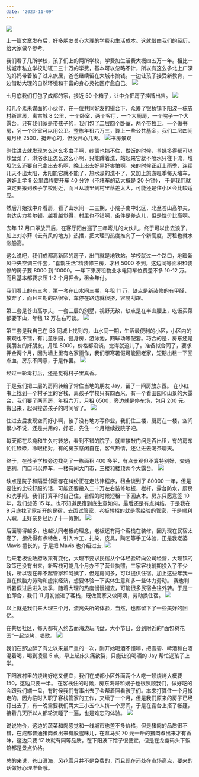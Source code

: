 ```yaml
---
date: "2023-11-09"
---
```


![](/_image/image_2023-11-09-20-12-41.png)

上一篇文章发布后，好多朋友关心大理的学费和生活成本。这就借由我们的经历，给大家做个参考。

我们看了几所学校，孩子们上的两所学校，学费加生活费大概四五万一年。相比一线城市私立学校动辄二三十万的学费，基本可以忽略不计，所以有这么多北上广深的妈妈带着孩子过来旅居，爸爸继续留在大城市搞钱。一边让孩子接受新教育，一边借助大理的自然环境和丰富的身心灵社区疗愈自己。
<img src='/_image/image_2023-11-09-20-23-12.png'>

七月底我们打包了成都的家，接近 50 个箱子，让中介把房子挂牌出售。
![](/_image/image_2023-11-09-20-12-27.png)

和几个素未谋面的小伙伴，在一位共同好友的撮合下，众筹了银桥镇下阳波一栋农村新建房，离古城 8 公里，十个卧室，两个客厅，一个大厨房，一个院子一个大露台。只有我们家是带孩子的，我们包了二层四个卧室，两个带独卫，一个做书房，另一个卧室可以用公卫。整栋年租六万三，算上一些公共基金，我们二层四间房月租 2500，挺开心的，但没开心几天。
![书房景观](/_image/image_2023-11-09-20-11-46.png)

刚住进去就发现怎么这么多虫子啊，纱窗也挡不住，做饭的时候，苍蝇多得都可以炒盘菜了，淋浴水压怎么这么小啊，只能蹲着洗，站起来它就不喷水只往下流，垃圾怎么还要自己拿出去扔啊，晚上出去好黑好害怕啊。来的时候正赶上雨季，连续几天不出太阳，太阳能它就不能了，热水澡的洗不了，又加上旅游旺季每天堵车，送娃上学 9 公里路程要开车 40 分钟（不堵车的话大概是 20 分钟）， 于是我们就决定要搬到孩子学校附近，而且从城里到村里落差太大，可能还是住小区会比较适应。

然后开始找中介看房，看了山水间一二三期，小院子南中北区，北至苍山高尔夫，南达实力希尔顿。越看越觉得，村里也不错啊，条件是差点儿，但是性价比高啊。

去年 12 月口罩放开后，在客厅阳台遛了三年弯儿的大伙儿，终于可以出去浪了，加上刘亦菲《去有风的地方》热播，把大理的热度推向了一个新高度，房租也就水涨船高。

这么说吧，我们成都高新区的房子，出门就是地铁站，学校就过一个路口，地暖新风中央空调三件套，“喜鹊生活”精装修三房，才租 5000 不到，这边同等面积和装修的房子要 8000 到 10000。一年下来房租物业水电网车位费差不多 10-12 万。而且基本都要求压 1-2 个月押金，租金年付。

我们看上的有三套，第一套在山水间三期，年租 11 万，缺点是新装修的有甲醛，放弃了，而且三期的路很窄，车停在路边就很挤，容易刮蹭。

第二套是苍山高尔夫，一套三层的别墅，视野无敌，缺点是在半山腰上，吃饭买菜都要下山，年租 12 万左右可谈。
![](/_image/image_2023-11-09-20-12-04.png)

第三套是我自己在 58 同城上找到的，山水间一期，生活最便利的小区，小区内的景观也不错，有儿童乐园，健身房，游泳池，网球场等配套。巧合的是，房东还是我朋友的好朋友，月租 8000，价格都没谈，觉得就这儿了。准备拟合同了，要求押金两个月，因为墙上里有名家画作，我们想寒暑假可能回老家，短期出租一下回点血，房东不同意，于是作罢。
![](/_image/image_2023-11-09-20-25-58.png)

经过一轮毒打后，还是觉得村子里真香。

于是我们把二层的房间转给了常住当地的朋友 Jay，留了一间房放东西。
在小红书上找到一个村子里的客栈，离孩子学校只有四百米，有一个看田园和山景的大露台，我们要了两间房，年租六万，月租 6500，旁边就是停车场，包月 200 元。搬出来，起码接送孩子的时间省了。
![](/_image/image_2023-11-09-20-18-06.png)

住进去后发现空间好小啊，孩子没有地方写作业，我们住三楼，厨房在一楼，空间很小不说，还是共用的，好吧，先住一个月继续找院子吧。

每天都在龙龛和生久村转悠，看到不错的院子，就直接敲门问是否出租，有的房东忙忙碌碌，冷眼相对，有的房东悠闲自在，客气热情，还让进去喝茶聊天。

终于，在孩子学校旁边找到了一栋面积 400 多平，有点景观但不算特别好，交通便利，门口可以停车，一楼有间大门市，三楼和楼顶两个大露台。
![](/_image/image_2023-11-09-20-20-35.png)

缺点是院子和隔壁邻居存在纠纷正在走法律程序，租金谈到了 80000 一年，但是要住的比较舒服的话，可能还要投入二十万左右装修地板，栏杆，露台防水，厨房和洗手间。我们打算平时自己住，暑假的时候短租一下回点本。房东只愿意签 10 年，我们想签 15 年。也不知道民宿到底生意如何，最后还是有点纠结，于是我在 9 月底找了家新开的民宿，去面试管家，老板想招的就是零经验的管家，于是顺利入职，正好亲身经历了十一假期。
![](/_image/image_2023-11-09-20-28-16.png)

后面聊得越多，也越认同老板的理念，老板还有两个客栈在装修，因为现在民宿太卷了，想做得有点特色，引入木工，扎染，皮具，陶艺等手工体验，正是我老婆 Mavis 擅长的，于是把 Mavis 也介绍过去.
![](/_image/image_2023-11-09-20-24-10.png)

后来老板说政府政策有变化，大理市要求民宿从个体经验转向公司经营，大理镇的政策还没有出来，新客栈可能几个月办不了营业执照，三家客栈前期投入了不少钱，所以现在养不起管家和阿姨了，但是房间多，可以提供住宿。加上这些年我一直在做脑力劳动和虚拟经济，想要体验一下实体生意和多一些体力劳动。
我也判断暑假过后进入淡季，随着大理的热度慢慢褪去，可能很多民宿会往外转。于是一拍即合，我们 11 月初搬进了客栈，既做管家又做阿姨，劳动换住宿。
![](/_image/image_2023-11-09-20-23-52.png)

以上就是我们来大理三个月，流离失所的体验，当然，也都留下了一些美好的回忆。

在共居社区，每天都有人约去而海边玩飞盘，大小节日，会到附近的“面包树花园”一起烧烤，唱歌。
![](/_image/image_2023-11-09-20-10-24.png)

我们在那边醉了有史以来最严重的一次，刚开始喝酒不懂嘛，把雪碧、啤酒和白酒混着喝，喝到凌晨 5 点，早上起床头痛欲裂，只能让没喝酒的 Jay 帮忙送孩子上学。

下阳波村里的烧烤好吃又便宜，我们在成都小区外面两个人吃一顿烧烤大概要 150，这边只要一半。
在客栈住的时候，房东海哥和嫂子也很照顾我们，做好吃的会跟我们端一盘，有时候我们有事出去了会帮着照看孩子们。本来打算住一个月搬走的，因为临时入职了客栈管家的工作，又续了一个月，但是我们原来的房子已经订出去了，有一晚需要我们两大三小五个人挤一个房间，于是在露台上搭了帐篷，接着几天所以人都轮流睡了一遍，也是难忘的体验。
![](/_image/image_2023-11-09-20-19-49.png)

说说物价，这边的蔬菜和肉感觉和一线城市也差不多价格，但是猪肉的品质很不错，在成都普通猪肉煮出来有股腥味儿，在盒马买 70 元一斤的猪肉煮出来才有香味，这边只要 17 块就有同等品质。在下阳波下馆子很便宜，但是在龙龛码头下饭馆都是景点价格。

总的来说，苍山洱海，风花雪月并不是免费的，而且现在还处在市场高点，要来的话做好心理准备哦。
